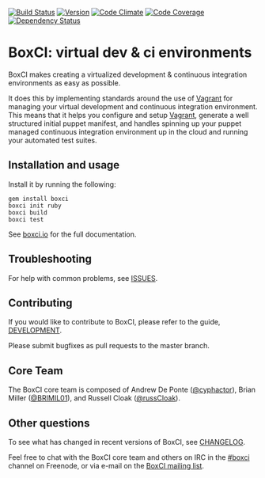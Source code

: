 [![Build Status](https://travis-ci.org/reachlocal/boxci.svg?branch=master)](https://travis-ci.org/reachlocal/boxci)
[![Version](https://img.shields.io/gem/v/boxci.svg)](https://rubygems.org/gems/boxci)
[![Code Climate](https://img.shields.io/codeclimate/github/reachlocal/boxci.svg)](https://codeclimate.com/github/reachlocal/boxci)
[![Code Coverage](http://img.shields.io/coveralls/reachlocal/boxci.svg)](https://coveralls.io/r/reachlocal/boxci)
[![Dependency Status](https://gemnasium.com/reachlocal/boxci.svg)](https://gemnasium.com/reachlocal/boxci)

# BoxCI: virtual dev & ci environments

BoxCI makes creating a virtualized development & continuous integration
environments as easy as possible.

It does this by implementing standards around the use of
[Vagrant](http://www.vagrantup.com/) for managing your virtual development and
continuous integration environment. This means that it helps you configure and
setup [Vagrant](http://www.vagrantup.com/), generate a well structured initial
puppet manifest, and handles spinning up your puppet managed continuous
integration environment up in the cloud and running your automated test
suites.

## Installation and usage

Install it by running the following:

    gem install boxci
    boxci init ruby
    boxci build
    boxci test

See [boxci.io](http://boxci.io) for the full documentation.

## Troubleshooting

For help with common problems, see
[ISSUES](http://github.com/reachlocal/boxci/blob/master/ISSUES.md).

## Contributing

If you would like to contribute to BoxCI, please refer to the guide,
[DEVELOPMENT](http://github.com/reachlocal/boxci/blob/master/DEVELOPMENT.md).

Please submit bugfixes as pull requests to the master branch.

## Core Team

The BoxCI core team is composed of Andrew De Ponte
([@cyphactor](http://github.com/cyphactor)), Brian Miller
([@BRIMIL01](http://github.com/brimil01)), and Russell Cloak
([@russCloak](http://github.com/russCloak)).

## Other questions

To see what has changed in recent versions of BoxCI, see
[CHANGELOG](http://github.com/reachlocal/boxci/blob/master/CHANGELOG.md).

Feel free to chat with the BoxCI core team and others on IRC in the
[\#boxci](irc://chat.freenode.net/%23boxci) channel on Freenode, or via e-mail
on the [BoxCI mailing list](https://groups.google.com/forum/#!forum/boxci).
